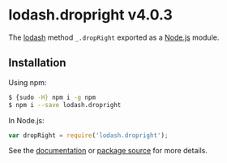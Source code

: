 # lodash.dropright v4.0.3

The [lodash](https://lodash.com/) method `_.dropRight` exported as a [Node.js](https://nodejs.org/) module.

## Installation

Using npm:
```bash
$ {sudo -H} npm i -g npm
$ npm i --save lodash.dropright
```

In Node.js:
```js
var dropRight = require('lodash.dropright');
```

See the [documentation](https://lodash.com/docs#dropRight) or [package source](https://github.com/lodash/lodash/blob/4.0.3-npm-packages/lodash.dropright) for more details.
